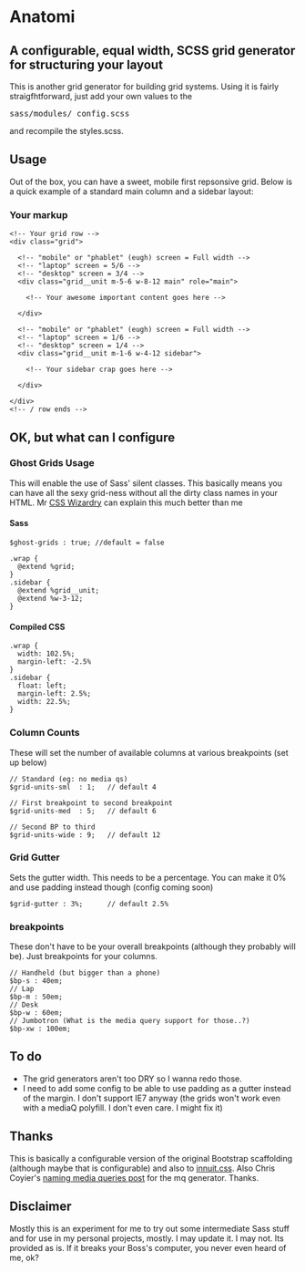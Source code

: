 # Anatomi

## A configurable, equal width, SCSS grid generator for structuring your layout

This is another grid generator for building grid systems. Using it is fairly straigfhtforward, just add your own values to the <pre>sass/modules/_config.scss</pre> and recompile the styles.scss.

## Usage 

Out of the box, you can have a sweet, mobile first repsonsive grid. Below is a quick example of a standard main column and a sidebar layout:

### Your markup

    <!-- Your grid row -->
    <div class="grid">
    
      <!-- "mobile" or "phablet" (eugh) screen = Full width --> 
      <!-- "laptop" screen = 5/6 --> 
      <!-- "desktop" screen = 3/4 --> 
      <div class="grid__unit m-5-6 w-8-12 main" role="main">
      
        <!-- Your awesome important content goes here -->
      
      </div>
      
      <!-- "mobile" or "phablet" (eugh) screen = Full width --> 
      <!-- "laptop" screen = 1/6 --> 
      <!-- "desktop" screen = 1/4 -->
      <div class="grid__unit m-1-6 w-4-12 sidebar">
        
        <!-- Your sidebar crap goes here -->
        
      </div>
    
    </div>
    <!-- / row ends -->  

## OK, but what can I configure

### Ghost Grids Usage

This will enable the use of Sass' silent classes. This basically means you can have all the sexy grid-ness without all the dirty class names in your HTML.
Mr [CSS Wizardry](http://csswizardry.com/2013/02/responsive-grid-systems-a-solution/) can explain this much better than me

#### Sass

    $ghost-grids : true; //default = false

    .wrap {
      @extend %grid;
    }
    .sidebar {
      @extend %grid__unit;
      @extend %w-3-12;
    }

#### Compiled CSS

    .wrap {
      width: 102.5%;
      margin-left: -2.5%
    }
    .sidebar {
      float: left;
      margin-left: 2.5%;
      width: 22.5%;
    }
    
    
### Column Counts

These will set the number of available columns at various breakpoints (set up below)
    
    // Standard (eg: no media qs)
    $grid-units-sml  : 1;   // default 4
    
    // First breakpoint to second breakpoint
    $grid-units-med  : 5;   // default 6
    
    // Second BP to third
    $grid-units-wide : 9;   // default 12


### Grid Gutter
    
Sets the gutter width. This needs to be a percentage. You can make it 0% and use padding instead though (config coming soon)

    $grid-gutter : 3%;      // default 2.5%

### breakpoints

These don't have to be your overall breakpoints (although they probably will be). Just breakpoints for your columns.  
    
    // Handheld (but bigger than a phone)
    $bp-s : 40em;
    // Lap
    $bp-m : 50em;
    // Desk
    $bp-w : 60em;
    // Jumbotron (What is the media query support for those..?)
    $bp-xw : 100em;
    
    
## To do

- The grid generators aren't too DRY so I wanna redo those. 
- I need to add some config to be able to use padding as a gutter instead of the margin. I don't support IE7 anyway (the grids won't work even with a mediaQ polyfill. I don't even care. I might fix it)

## Thanks

This is basically a configurable version of the original Bootstrap scaffolding (although maybe that is configurable) and also to [innuit.css](https://github.com/csswizardry/inuit.css/). Also Chris Coyier's [naming media queries post](http://css-tricks.com/naming-media-queries) for the mq generator. Thanks.

## Disclaimer 
Mostly this is an experiment for me to try out some intermediate Sass stuff and for use in my personal projects, mostly. I may update it. I may not. Its provided as is. If it breaks your Boss's computer, you never even heard of me, ok? 
